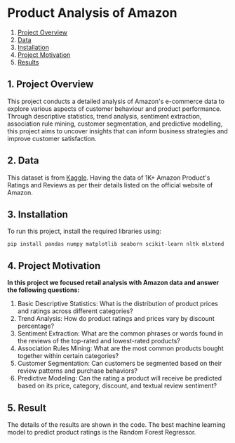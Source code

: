 # Product Analysis of Amazon

1. [Project Overview](#ProjectOverview)
2. [Data](#data)
3. [Installation](#installation)
4. [Project Motivation](#ProjectMotivation)
5. [Results](#results)

## 1. Project Overview <a name="ProjectOverview"></a> 

This project conducts a detailed analysis of Amazon's e-commerce data to explore various aspects of customer behaviour and product performance. Through descriptive statistics, trend analysis, sentiment extraction, association rule mining, customer segmentation, and predictive modelling, this project aims to uncover insights that can inform business strategies and improve customer satisfaction.

## 2. Data <a name="data"></a> 

This dataset is from [Kaggle](https://www.kaggle.com/datasets/karkavelrajaj/amazon-sales-dataset/data). Having the data of 1K+ Amazon Product's Ratings and Reviews as per their details listed on the official website of Amazon.

## 3. Installation <a name="installation"></a> 

To run this project, install the required libraries using:
```
pip install pandas numpy matplotlib seaborn scikit-learn nltk mlxtend
```

## 4. Project Motivation <a name="ProjectMotivation"></a> 

**In this project we focused retail analysis with Amazon data and answer the following questions:**
1. Basic Descriptive Statistics: What is the distribution of product prices and ratings across different categories?
2. Trend Analysis: How do product ratings and prices vary by discount percentage?
3. Sentiment Extraction: What are the common phrases or words found in the reviews of the top-rated and lowest-rated products?
4. Association Rules Mining: What are the most common products bought together within certain categories?
5. Customer Segmentation: Can customers be segmented based on their review patterns and purchase behaviors?
6. Predictive Modeling: Can the rating a product will receive be predicted based on its price, category, discount, and textual review sentiment?

## 5. Result<a name="results"></a>
The details of the results are shown in the code.
The best machine learning model to predict product ratings is the Random Forest Regressor.
